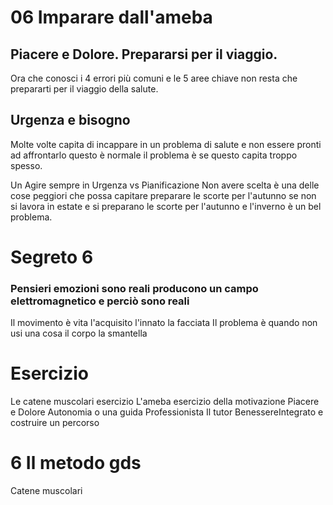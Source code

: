 # 06 Imparare dall'ameba

## Piacere e Dolore. Prepararsi per il viaggio.

Ora che conosci i 4 errori più comuni e le 5 aree chiave
non resta che prepararti per il viaggio della salute.


## Urgenza e bisogno

Molte volte capita di incappare in un problema di salute e non essere pronti ad affrontarlo questo è normale il problema è se questo capita troppo spesso.

Un 
Agire sempre in Urgenza vs Pianificazione 
Non avere scelta è una delle cose peggiori che possa capitare preparare le scorte per l'autunno se non si lavora in estate e si preparano le scorte per l'autunno e l'inverno è un bel problema.

# Segreto 6
### Pensieri emozioni sono reali producono un campo elettromagnetico e perciò sono reali
Il movimento è vita l'acquisito l'innato la facciata
Il problema è quando non usi una cosa il corpo la smantella

# Esercizio
Le catene muscolari esercizio
L'ameba esercizio della motivazione
Piacere e Dolore 
Autonomia o una guida Professionista 
Il tutor BenessereIntegrato e costruire un percorso

# 6 Il metodo gds

Catene muscolari


  
<!--stackedit_data:
eyJoaXN0b3J5IjpbLTMwNDMyMTY2MywtMjA1NDIzMjIwNSwyMT
g1Njc0NjcsLTMzMzgxMzUxM119
-->